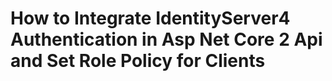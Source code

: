 # How to Integrate IdentityServer4 Authentication in Asp Net Core 2 Api and Set Role Policy for Clients